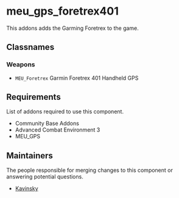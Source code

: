 meu_gps_foretrex401
=================

This addons adds the Garming Foretrex to the game.

## Classnames

### Weapons

* `MEU_Foretrex` Garmin Foretrex 401 Handheld GPS

## Requirements

List of addons required to use this component.

- Community Base Addons
- Advanced Combat Environment 3
- MEU_GPS


## Maintainers

The people responsible for merging changes to this component or answering potential questions.

- [Kavinsky](https://github.com/kavinsky/)